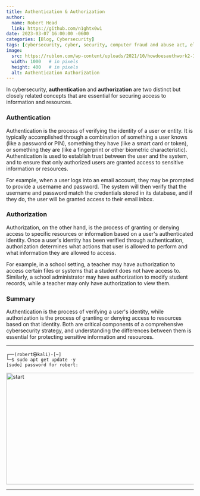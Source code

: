 ```yaml
---
title: Authentication & Authorization
author:
  name: Robert Head
  link: https://github.com/n1ghtx0w1
date: 2023-03-07 16:00:00 -0600
categories: [Blog, Cybersecurity]
tags: [cybersecurity, cyber, security, computer fraud and abuse act, electronic communications privacy act, authorization, authenticaiton, access control, permissions]
image:
  src: https://rublon.com/wp-content/uploads/2021/10/howdoesauthwork2-1024x523.png
  width: 1000   # in pixels
  height: 400   # in pixels
  alt: Authentication Authorization
---
```

   
In cybersecurity, **authentication** and **authorization** are two distinct but closely related concepts that are essential for securing access to information and resources.

### Authentication 

Authentication is the process of verifying the identity of a user or entity. It is typically accomplished through a combination of something a user knows (like a password or PIN), something they have (like a smart card or token), or something they are (like a fingerprint or other biometric characteristic). Authentication is used to establish trust between the user and the system, and to ensure that only authorized users are granted access to sensitive information or resources.

For example, when a user logs into an email account, they may be prompted to provide a username and password. The system will then verify that the username and password match the credentials stored in its database, and if they do, the user will be granted access to their email inbox.

### Authorization

Authorization, on the other hand, is the process of granting or denying access to specific resources or information based on a user's authenticated identity. Once a user's identity has been verified through authentication, authorization determines what actions that user is allowed to perform and what information they are allowed to access.

For example, in a school setting, a teacher may have authorization to access certain files or systems that a student does not have access to. Similarly, a school administrator may have authorization to modify student records, while a teacher may only have authorization to view them.

### Summary

Authentication is the process of verifying a user's identity, while authorization is the process of granting or denying access to resources based on that identity. Both are critical components of a comprehensive cybersecurity strategy, and understanding the differences between them is essential for protecting sensitive information and resources.

---

```shell
┌──(robert㉿kali)-[~] 
└─$ sudo apt get update -y
[sudo] password for robert: 
```


<img align="center" src="https://media.giphy.com/media/bKj0qEKTVBdF2o5Dgn/giphy.gif" alt="start" width="600" height="300">

---
